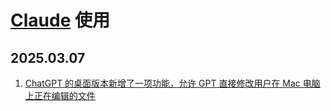 # [Claude](https://chatgpt.com/) 使用

## 2025.03.07

1. [ChatGPT 的桌面版本新增了一项功能，允许 GPT 直接修改用户在 Mac 电脑上正在编辑的文件](https://x.com/imxiaohu/status/1897850585434722622)
